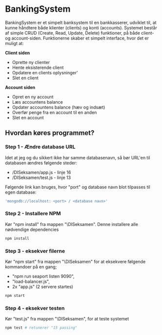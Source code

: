 # BankingSystem
BankingSystem er et simpelt banksystem til en bankkasserer, udviklet til, at kunne håndtere både klienter (clients) og konti (accounts). Systemet består af simple CRUD (Create, Read, Update, Delete) funktioner, på både client- og account-siden. Funktionerne skaber et simpelt interface, hvor det er muligt at:

**Client siden**
* Oprette ny clienter
* Hente eksisterende client
* Opdatere en clients oplysninger'
* Slet en client

**Account siden**
* Opret en ny account
* Læs accountens balance
* Opdater accountens balance (hæv og indsæt)
* Overfør penge fra en account til en anden
* Slet en account

## Hvordan køres programmet?
### Step 1 - Ændre database URL
Idet at jeg og du sikkert ikke har samme databasenavn, så bør URL'en til databasen ændres følgende steder:

* /DISeksamen/app.js - linje 16
* /DISeksamen/test.js - linje 13

Følgende link kan bruges, hvor "port" og database navn blot tilpasses til egen database:

```bash
'mongodb://localhost: <port> / <database navn>'
```

### Step 2 - Installere NPM
Kør "npm install" fra mappen "\DISeksamen". Denne installere alle nødvendige dependencies 
```bash
npm install 
```

### Step 3 - eksekver filerne
Kør "npm start" fra mappen "\DISeksamen" for at eksekvere følgende kommandoer på en gang;
* "npm run seaport listen 9090", 
* "load-balancer.js", 
* 2x "app.js" (2 servere startes)

```bash
npm start
```

### Step 4 - eksekver testen
Kør "test.js" fra mappen "\DISeksamen", for at teste systemet

```bash
npm test # retunerer "15 passing"
```
